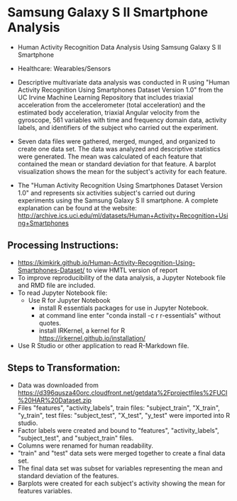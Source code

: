 # Samsung Galaxy S II Smartphone Analysis
- Human Activity Recognition Data Analysis Using Samsung Galaxy S II Smartphone

- Healthcare: Wearables/Sensors

- Descriptive multivariate data analysis was conducted in R using "Human Activity Recognition Using Smartphones Dataset Version 1.0" from the UC Irvine Machine Learning Repository that includes triaxial acceleration from the accelerometer (total acceleration) and the estimated body acceleration, triaxial Angular velocity from the gyroscope, 561 variables with time and frequency domain data, activity labels, and identifiers of the subject who carried out the experiment.

- Seven data files were gathered, merged, munged, and organized to create one data set. The data was analyzed and descriptive statistics were generated. The mean was calculated of each feature that contained the mean or standard deviation for that feature. A barplot visualization shows the mean for the subject's activity for each feature.

- The "Human Activity Recognition Using Smartphones Dataset Version 1.0" and represents six activities subject's carried out during experiments using the Samsung Galaxy S II smartphone. A complete explanation can be found at the website: http://archive.ics.uci.edu/ml/datasets/Human+Activity+Recognition+Using+Smartphones

## Processing Instructions:
- https://kimkirk.github.io/Human-Activity-Recognition-Using-Smartphones-Dataset/ to view HMTL version of report
- To improve reproducibility of the data analysis, a Jupyter Notebook file and RMD file are included.
- To read Jupyter Notebook file:
  - Use R for Jupyter Notebook
    - install R essentials packages for use in Jupyter Notebook.
    - at command line enter "conda install -c r r-essentials" without quotes.
    - install IRKernel, a kernel for R https://irkernel.github.io/installation/
- Use R Studio or other application to read R-Markdown file.

## Steps to Transformation:
- Data was downloaded from https://d396qusza40orc.cloudfront.net/getdata%2Fprojectfiles%2FUCI%20HAR%20Dataset.zip
- Files "features", "activity_labels", train files: "subject_train", "X_train", "y_train", test files: "subject_test", "X_test", "y_test" were imported into R studio. 
- Factor labels were created and bound to "features", "activity_labels", "subject_test", and "subject_train" files.
- Columns were renamed for human readability.
- "train" and "test" data sets were merged together to create a final data set.
- The final data set was subset for variables representing the mean and standard deviation of the features.
- Barplots were created for each subject's activity showing the mean for features variables. 
